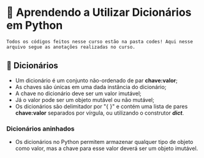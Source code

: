 # 📖 Aprendendo a Utilizar Dicionários em Python

``Todos os códigos feitos nesse curso estão na pasta codes! Aqui nesse arquivo segue as anotações realizadas no curso.``

## 📝 Dicionários

- Um dicionário é um conjunto não-ordenado de par **chave:valor**;
- As chaves são únicas em uma dada instância do dicionário;
- A chave no dicionário deve ser um valor imutável;
- Já o valor pode ser um objeto mutável ou não mutável;
- Os dicionários são delimitador por "{ }" e contém uma lista de pares **chave:valor** separados por vírgula, ou utilizando o construtor ***dict***.


### Dicionários aninhados

- Os dicionários no Python permitem armazenar qualquer tipo de objeto como valor, mas a chave para esse valor deverá ser um objeto imutável.